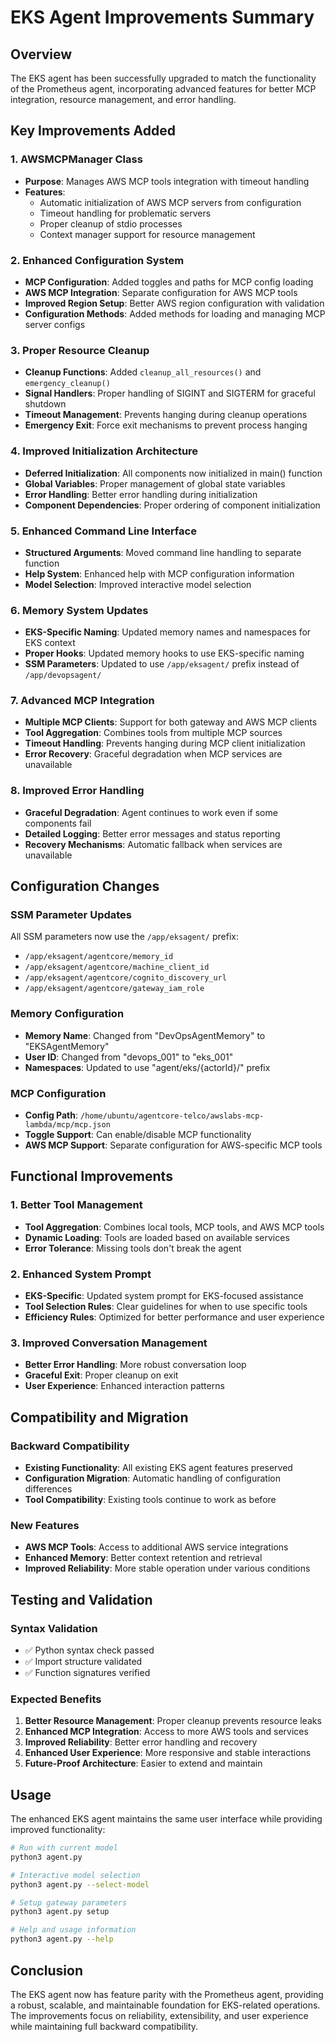 # EKS Agent Improvements Summary

## Overview
The EKS agent has been successfully upgraded to match the functionality of the Prometheus agent, incorporating advanced features for better MCP integration, resource management, and error handling.

## Key Improvements Added

### 1. AWSMCPManager Class
- **Purpose**: Manages AWS MCP tools integration with timeout handling
- **Features**:
  - Automatic initialization of AWS MCP servers from configuration
  - Timeout handling for problematic servers
  - Proper cleanup of stdio processes
  - Context manager support for resource management

### 2. Enhanced Configuration System
- **MCP Configuration**: Added toggles and paths for MCP config loading
- **AWS MCP Integration**: Separate configuration for AWS MCP tools
- **Improved Region Setup**: Better AWS region configuration with validation
- **Configuration Methods**: Added methods for loading and managing MCP server configs

### 3. Proper Resource Cleanup
- **Cleanup Functions**: Added `cleanup_all_resources()` and `emergency_cleanup()`
- **Signal Handlers**: Proper handling of SIGINT and SIGTERM for graceful shutdown
- **Timeout Management**: Prevents hanging during cleanup operations
- **Emergency Exit**: Force exit mechanisms to prevent process hanging

### 4. Improved Initialization Architecture
- **Deferred Initialization**: All components now initialized in main() function
- **Global Variables**: Proper management of global state variables
- **Error Handling**: Better error handling during initialization
- **Component Dependencies**: Proper ordering of component initialization

### 5. Enhanced Command Line Interface
- **Structured Arguments**: Moved command line handling to separate function
- **Help System**: Enhanced help with MCP configuration information
- **Model Selection**: Improved interactive model selection

### 6. Memory System Updates
- **EKS-Specific Naming**: Updated memory names and namespaces for EKS context
- **Proper Hooks**: Updated memory hooks to use EKS-specific naming
- **SSM Parameters**: Updated to use `/app/eksagent/` prefix instead of `/app/devopsagent/`

### 7. Advanced MCP Integration
- **Multiple MCP Clients**: Support for both gateway and AWS MCP clients
- **Tool Aggregation**: Combines tools from multiple MCP sources
- **Timeout Handling**: Prevents hanging during MCP client initialization
- **Error Recovery**: Graceful degradation when MCP services are unavailable

### 8. Improved Error Handling
- **Graceful Degradation**: Agent continues to work even if some components fail
- **Detailed Logging**: Better error messages and status reporting
- **Recovery Mechanisms**: Automatic fallback when services are unavailable

## Configuration Changes

### SSM Parameter Updates
All SSM parameters now use the `/app/eksagent/` prefix:
- `/app/eksagent/agentcore/memory_id`
- `/app/eksagent/agentcore/machine_client_id`
- `/app/eksagent/agentcore/cognito_discovery_url`
- `/app/eksagent/agentcore/gateway_iam_role`

### Memory Configuration
- **Memory Name**: Changed from "DevOpsAgentMemory" to "EKSAgentMemory"
- **User ID**: Changed from "devops_001" to "eks_001"
- **Namespaces**: Updated to use "agent/eks/{actorId}/" prefix

### MCP Configuration
- **Config Path**: `/home/ubuntu/agentcore-telco/awslabs-mcp-lambda/mcp/mcp.json`
- **Toggle Support**: Can enable/disable MCP functionality
- **AWS MCP Support**: Separate configuration for AWS-specific MCP tools

## Functional Improvements

### 1. Better Tool Management
- **Tool Aggregation**: Combines local tools, MCP tools, and AWS MCP tools
- **Dynamic Loading**: Tools are loaded based on available services
- **Error Tolerance**: Missing tools don't break the agent

### 2. Enhanced System Prompt
- **EKS-Specific**: Updated system prompt for EKS-focused assistance
- **Tool Selection Rules**: Clear guidelines for when to use specific tools
- **Efficiency Rules**: Optimized for better performance and user experience

### 3. Improved Conversation Management
- **Better Error Handling**: More robust conversation loop
- **Graceful Exit**: Proper cleanup on exit
- **User Experience**: Enhanced interaction patterns

## Compatibility and Migration

### Backward Compatibility
- **Existing Functionality**: All existing EKS agent features preserved
- **Configuration Migration**: Automatic handling of configuration differences
- **Tool Compatibility**: Existing tools continue to work as before

### New Features
- **AWS MCP Tools**: Access to additional AWS service integrations
- **Enhanced Memory**: Better context retention and retrieval
- **Improved Reliability**: More stable operation under various conditions

## Testing and Validation

### Syntax Validation
- ✅ Python syntax check passed
- ✅ Import structure validated
- ✅ Function signatures verified

### Expected Benefits
1. **Better Resource Management**: Proper cleanup prevents resource leaks
2. **Enhanced MCP Integration**: Access to more AWS tools and services
3. **Improved Reliability**: Better error handling and recovery
4. **Enhanced User Experience**: More responsive and stable interactions
5. **Future-Proof Architecture**: Easier to extend and maintain

## Usage

The enhanced EKS agent maintains the same user interface while providing improved functionality:

```bash
# Run with current model
python3 agent.py

# Interactive model selection
python3 agent.py --select-model

# Setup gateway parameters
python3 agent.py setup

# Help and usage information
python3 agent.py --help
```

## Conclusion

The EKS agent now has feature parity with the Prometheus agent, providing a robust, scalable, and maintainable foundation for EKS-related operations. The improvements focus on reliability, extensibility, and user experience while maintaining full backward compatibility.
